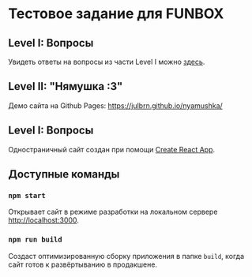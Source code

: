 # Тестовое задание для FUNBOX

## Level I: Вопросы

Увидеть ответы на вопросы из части Level I можно [здесь](LVL1.md).

## Level II: "Нямушка :3"

Демо сайта на Github Pages: https://julbrn.github.io/nyamushka/

## Level I: Вопросы

Одностраничный сайт создан при помощи [Create React App](https://github.com/facebook/create-react-app).

## Доступные команды

### `npm start`

Открывает сайт в режиме разработки на локальном сервере [http://localhost:3000](http://localhost:3000).

### `npm run build`

Создаст оптимизированную сборку приложения в папке `build`, когда сайт готов к развёртыванию в продакшене.
